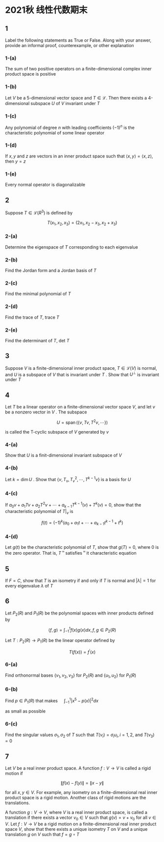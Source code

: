 # 2021秋 线性代数期末

## 1

Label the following statements as True or False. Along with your answer, provide an informal proof, counterexample, or other explanation

### 1-(a)

The sum of two positive operators on a finite-dimensional complex inner product space is positive

### 1-(b)

Let $V$ be a 5-dimensional vector space and $T \in \mathcal{L}$. Then there exists a 4-dimensional subspace $U$ of $V$ invariant under $T$

### 1-(c)

Any polynomial of degree $n$ with leading coefficients $(-1)^{n}$ is the characteristic polynomial of some linear operator

### 1-(d)

If $x, y$ and $z$ are vectors in an inner product space such that $\langle x, y\rangle=\langle x, z\rangle$, then $y=z$

### 1-(e)

Every normal operator is diagonalizable

## 2

Suppose $T \in \mathcal{L}\left(R^{3}\right)$ is defined by

$$
T\left(x_{1}, x_{2}, x_{3}\right)=\left(2 x_{1}, x_{2}-x_{3}, x_{2}+x_{3}\right)
$$

### 2-(a)

Determine the eigenspace of $T$ corresponding to each eigenvalue

### 2-(b)

Find the Jordan form and a Jordan basis of $T$

### 2-(c)

Find the minimal polynomial of $T$

### 2-(d)

Find the trace of $T$, trace $T$

### 2-(e)

Find the determinant of $T$, det $T$

## 3

Suppose $V$ is a finite-dimensional inner product space, $T \in \mathcal{L}(V)$ is normal, and $U$ is a subspace of $V$ that is invariant under $T$ . Show that $U^{\perp}$ is invariant under $T$

## 4

Let $T$ be a linear operator on a finite-dimensional vector space $V$, and let $v$ be a nonzero vector in $V$ . The subspace

$$
U=\operatorname{span}\left(\left\{v, T v, T^{2} v, \cdots\right\}\right)
$$

is called the T-cyclic subspace of $V$ generated by $v$

### 4-(a)

Show that $U$ is a finit-dimensional invariant subspace of $V$

### 4-(b)

Let $k=\operatorname{dim} U$ . Show that $\left\{v, T_{v}, T^{2}_{v}, \cdots, T^{k-1} v\right\}$ is a basis for $U$

### 4-(c)

If $a_{0} v+a_{1} T v+a_{2} T^{2} v+\cdots+a_{k-1} T^{k-1}(v)+T^{k}(v)=0$, show that the characteristic polynomial of $T|_{v}$ is

$$
f(t)=(-1)^{k}\left(a_{0}+a_{1} t+\cdots+a_{k-1} t^{k-1}+t^{k}\right)
$$

### 4-(d)

Let $g(t)$ be the characteristic polynomial of $T$, show that $g(T)=0$, where 0 is the zero operator. That is, $T$＂satisfies＂it characteristic equation

## 5

If $F=C$, show that $T$ is an isometry if and only if $T$ is normal and $|\lambda|=1$ for every eigenvalue $\lambda$ of $T$

## 6

Let $P_{2}(R)$ and $P_{1}(R)$ be the polynomial spaces with inner products defined by

$$
\langle f, g\rangle=\int_{-1}^{1} f(x) g(x) d x, f, g \in P_{2}(R)
$$

Let $T: P_{2}(R) \rightarrow P_{1}(R)$ be the linear operator defined by

$$
T(f(x))=f^{\prime}(x)
$$

### 6-(a)

Find orthonormal bases $\left\{v_{1}, v_{2}, v_{3}\right\}$ for $P_{2}(R)$ and $\left\{u_{1}, u_{2}\right\}$ for $P_{1}(R)$

### 6-(b)

Find $p \in P_{1}(R)$ that makes $\quad \int_{-1}^{1}\left|x^{5}-p(x)\right|^{2} d x$

as small as possible

### 6-(c)

Find the singular values $\sigma_{1}, \sigma_{2}$ of $T$ such that $T\left(\nu_{i}\right)=\sigma_{i} u_{i}, i=1,2$, and $T\left(\nu_{3}\right)=0$

## 7

Let $V$ be a real inner product space. A function $f: V \rightarrow V$ is called a rigid motion if

$$
\|f(x)-f(y)\|=\|x-y\|
$$

for all $x, y \in V$. For example, any isometry on a finite-dimensional real inner product space is a rigid motion. Another class of rigid motions are the translations.

A function $g: V \rightarrow V$, where $V$ is a real inner product space, is called a translation if there exists a vector $v_{0} \in V$ such that $g(v)=v+v_{0}$ for all $v \in V$. Let $f: V \rightarrow V$ be a rigid motion on a finite-dimensional real inner product space $V$, show that there exists a unique isometry $T$ on $V$ and a unique translation $g$ on $V$ such that $f=g \circ T$
